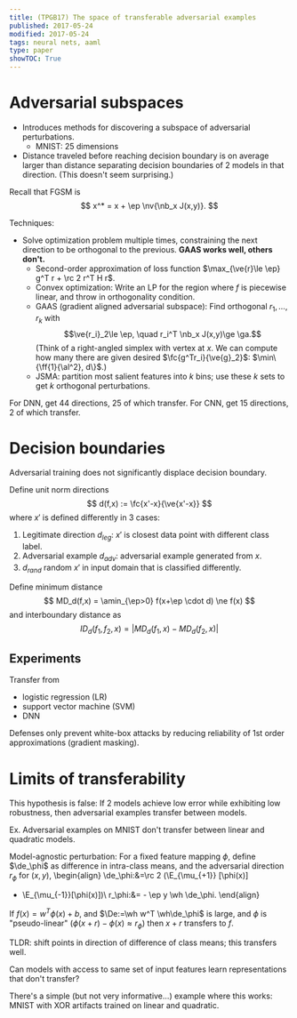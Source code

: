 ```yaml
---
title: (TPGB17) The space of transferable adversarial examples
published: 2017-05-24
modified: 2017-05-24
tags: neural nets, aaml
type: paper
showTOC: True
---
```


<!--
See also 

* [intro to problem](adversarial.html).
* [my experiments](adversarial_experiments.html). 
* [confidence](confidence.html).
-->

# Adversarial subspaces

* Introduces methods for discovering a subspace of adversarial perturbations.
	* MNIST: 25 dimensions
* Distance traveled before reaching decision boundary is on average larger than distance separating decision boundaries of 2 models in that direction. (This doesn't seem surprising.)

Recall that FGSM is
$$
x^* = x + \ep \nv{\nb_x J(x,y)}.
$$

Techniques:

* Solve optimization problem multiple times, constraining the next direction to be orthogonal to the previous. **GAAS works well, others don't.**
	* Second-order approximation of loss function $\max_{\ve{r}\le \ep} g^T r + \rc 2 r^T H r$.
	* Convex optimization: Write an LP for the region where $f$ is piecewise linear, and throw in orthogonality condition.
	*   GAAS (gradient aligned adversarial subspace): Find orthogonal $r_1,\ldots, r_k$ with 
		$$\ve{r_i}_2\le \ep, \quad r_i^T \nb_x J(x,y)\ge \ga.$$
		(Think of a right-angled simplex with vertex at $x$. We can compute how many there are given desired $\fc{g^Tr_i}{\ve{g}_2}$: $\min\{\ff{1}{\al^2}, d\}$.)	
	*   JSMA: partition most salient features into $k$ bins; use these $k$ sets to get $k$ orthogonal perturbations.

For DNN, get 44 directions, 25 of which transfer. For CNN, get 15 directions, 2 of which transfer.

# Decision boundaries

Adversarial training does not significantly displace decision boundary.

Define unit norm directions
$$
d(f,x) := \fc{x'-x}{\ve{x'-x}}
$$
where $x'$ is defined differently in 3 cases:

1. Legitimate direction $d_{leg}$: $x'$ is closest data point with different class label.
2. Adversarial example $d_{adv}$: adversarial example generated from $x$.
3. $d_{rand}$ random $x'$ in input domain that is classified differently.

Define minimum distance
$$
MD_d(f,x) = \amin_{\ep>0} f(x+\ep \cdot d) \ne f(x)
$$
and interboundary distance as 
$$
ID_d(f_1,f_2,x) = 
|MD_d(f_1,x) - MD_d (f_2,x)|
$$

## Experiments

Transfer from

* logistic regression (LR)
* support vector machine (SVM)
* DNN

Defenses only prevent white-box attacks by reducing reliability of 1st order approximations (gradient masking).

# Limits of transferability

This hypothesis is false: If 2 models achieve low error while exhibiting low robustness, then adversarial examples transfer between models.

Ex. Adversarial examples on MNIST don't transfer between linear and quadratic models.


Model-agnostic perturbation: For a fixed feature mapping $\phi$, define $\de_\phi$ as difference in intra-class means, and the adversarial direction $r_\phi$ for $(x,y)$,
\begin{align}
\de_\phi:&=\rc 2 (\E_{\mu_{+1}} [\phi(x)]
- \E_{\mu_{-1}}[\phi(x)])\\
r_\phi:&= - \ep y \wh \de_\phi.
\end{align}

If $f(x) = w^T\phi(x)+b$, and $\De:=\wh w^T \wh\de_\phi$ is large, and $\phi$ is "pseudo-linear" ($\phi(x+r)-\phi(x)\approx r_\phi$) then $x+r$ transfers to $f$.

TLDR: shift points in direction of difference of class means; this transfers well.

Can models with access to same set of input features learn representations that don't transfer?

There's a simple (but not very informative...) example where this works: MNIST with XOR artifacts trained on linear and quadratic.
